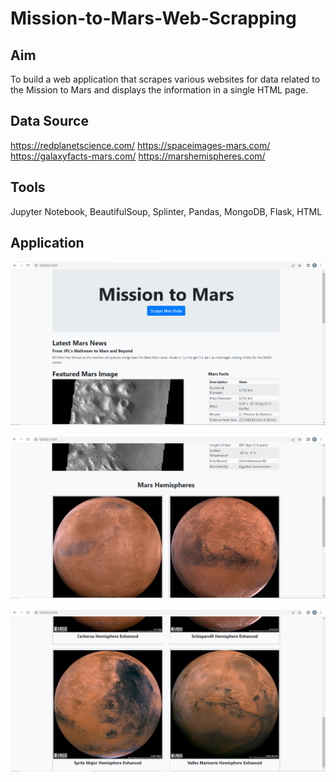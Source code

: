 # Mission-to-Mars-Web-Scrapping

## Aim

To build a web application that scrapes various websites for data related to the Mission to Mars and displays the information in a single HTML page.

## Data Source

https://redplanetscience.com/
https://spaceimages-mars.com/
https://galaxyfacts-mars.com/
https://marshemispheres.com/

## Tools

Jupyter Notebook, BeautifulSoup, Splinter, Pandas, MongoDB, Flask, HTML

## Application

![screenshot_1of3.png](image/screenshot_1of3.png) 

![screenshot_2of3.png](image/screenshot_2of3.png) 

![screenshot_3of3.png](image/screenshot_3of3.png) 


